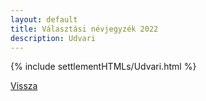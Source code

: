 ```yaml
---
layout: default
title: Választási névjegyzék 2022
description: Udvari
---
```


{% include settlementHTMLs/Udvari.html %}

[Vissza](./)